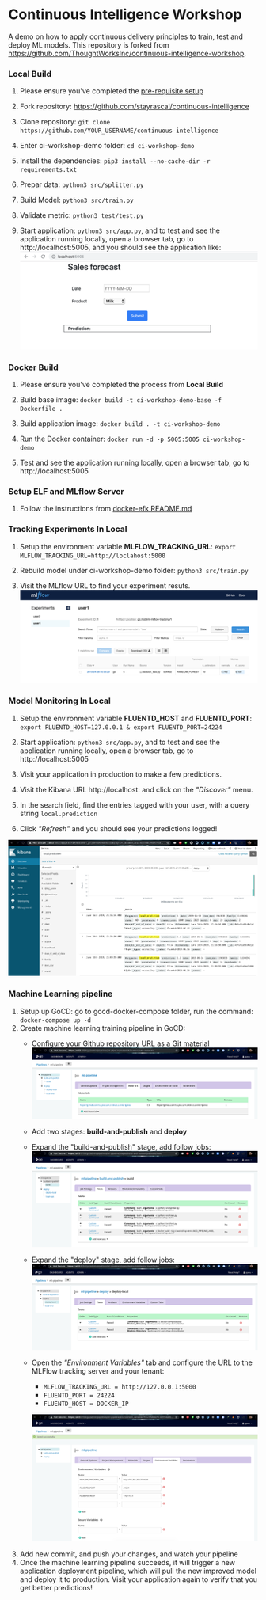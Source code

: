 # Continuous Intelligence Workshop

A demo on how to apply continuous delivery principles to train, test and deploy ML models. This repository is forked from https://github.com/ThoughtWorksInc/continuous-intelligence-workshop.

### Local Build
1. Please ensure you've completed the [pre-requisite setup](./docs/pre-requisites.md)

2. Fork repository: https://github.com/stayrascal/continuous-intelligence

3. Clone repository: `git clone https://github.com/YOUR_USERNAME/continuous-intelligence`

4. Enter ci-workshop-demo folder: `cd ci-workshop-demo`

5. Install the dependencies: `pip3 install --no-cache-dir -r requirements.txt`

6. Prepar data: `python3 src/splitter.py`

7. Build Model: `python3 src/train.py`

8. Validate metric: `python3 test/test.py`

9. Start application: `python3 src/app.py`, and to test and see the application running locally, open a browser tab, go to http://localhost:5005, and you should see the application like:
<kbd>![Sample application](./docs/images/1-sample-app.png)</kbd>



### Docker Build
1. Please ensure you've completed the process from **Local Build**

2. Build base image: `docker build -t ci-workshop-demo-base -f Dockerfile .`

3. Build application image: `docker build . -t ci-workshop-demo`

4. Run the Docker container: `docker run -d -p 5005:5005 ci-workshop-demo`

5. Test and see the application running locally, open a browser tab, go to http://localhost:5005



### Setup ELF and MLflow Server
1. Follow the instructions from [docker-efk README.md](../docker-efk/README.md)



### Tracking Experiments In Local
1. Setup the environment variable **MLFLOW_TRACKING_URL**: `export MLFLOW_TRACKING_URL=http://loclahost:5000`

2. Rebuild model under ci-workshop-demo folder: `python3 src/train.py`

3. Visit the MLflow URL to find your experiment resuts.
<kbd>![Tracking experiment runs with MLflow](./docs/images/4-mlflow.png)</kbd>	



### Model Monitoring In Local
1. Setup the environment variable **FLUENTD_HOST** and **FLUENTD_PORT**: `export FLUENTD_HOST=127.0.0.1 & export FLUENTD_PORT=24224`

2. Start application: `python3 src/app.py`, and to test and see the application running locally, open a browser tab, go to http://localhost:5005

5. Visit your application in production to make a few predictions.

6. Visit the Kibana URL http://localhost: and click on the *"Discover"*
menu.

7. In the search field, find the entries tagged with your user, with a query
string `local.prediction`

8. Click *"Refresh"* and you should see your predictions logged!

<kbd>![Prediction events in Kibana](./docs/images/5-kibana.png)</kbd>



### Machine Learning pipeline
1. Setup up GoCD: go to gocd-docker-compose folder, run the command: `docker-compose up -d`
2. Create machine learning training pipeline in GoCD:
	- Configure your Github repository URL as a Git material
	<kbd>![GoCD Configuration for ML pipeline](./docs/images/3-ml-pipeline.png)</kbd>
	- Add two stages: **build-and-publish** and **deploy**
	- Expand the "build-and-publish" stage, add follow jobs:
	<kbd>![Configuration for application pipeline](./docs/images/3-app-pipeline.png)</kbd>
	- Expand the "deploy" stage, add follow jobs:
	<kbd>![Configuration for application pipeline](./docs/images/4-app-pipeline.png)</kbd>
	- Open the *"Environment Variables"* tab and configure the URL to the MLFlow
tracking server and your tenant:

  		* `MLFLOW_TRACKING_URL = http://127.0.0.1:5000`
  		* `FLUENTD_PORT = 24224`
  		* `FLUENTD_HOST = DOCKER_IP`

  		<kbd>![Configure ML pipeline to track with MLflow](./docs/images/5-app-pipeline.png)</kbd>
3. Add new commit, and push your changes, and watch your pipeline
4. Once the machine learning pipeline succeeds, it will trigger a new application deployment pipeline, which will pull the new improved model and deploy it to production. Visit your application again to verify that you get better predictions!